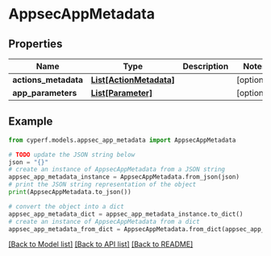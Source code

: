 # AppsecAppMetadata


## Properties

Name | Type | Description | Notes
------------ | ------------- | ------------- | -------------
**actions_metadata** | [**List[ActionMetadata]**](ActionMetadata.md) |  | [optional] 
**app_parameters** | [**List[Parameter]**](Parameter.md) |  | [optional] 

## Example

```python
from cyperf.models.appsec_app_metadata import AppsecAppMetadata

# TODO update the JSON string below
json = "{}"
# create an instance of AppsecAppMetadata from a JSON string
appsec_app_metadata_instance = AppsecAppMetadata.from_json(json)
# print the JSON string representation of the object
print(AppsecAppMetadata.to_json())

# convert the object into a dict
appsec_app_metadata_dict = appsec_app_metadata_instance.to_dict()
# create an instance of AppsecAppMetadata from a dict
appsec_app_metadata_from_dict = AppsecAppMetadata.from_dict(appsec_app_metadata_dict)
```
[[Back to Model list]](../README.md#documentation-for-models) [[Back to API list]](../README.md#documentation-for-api-endpoints) [[Back to README]](../README.md)


